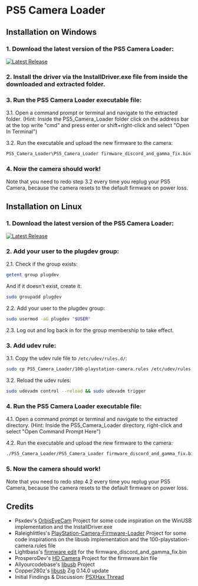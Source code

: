 # PS5 Camera Loader

## Installation on Windows

### 1. Download the latest version of the PS5 Camera Loader:

[![Latest Release](https://img.shields.io/github/v/release/zweiler2/PS5_Camera_Loader?label=release&style=flat-square)](https://github.com/zweiler2/PS5_Camera_Loader/releases/latest)

### 2. Install the driver via the InstallDriver.exe file from inside the downloaded and extracted folder.

### 3. Run the PS5 Camera Loader executable file:

3.1. Open a command prompt or terminal and navigate to the extracted folder.
(Hint: Inside the PS5_Camera_Loader folder click on the address bar at the top write "cmd" and press enter or shift+right-click and select "Open In Terminal")

3.2. Run the executable and upload the new firmware to the camera:

```bat
PS5_Camera_Loader\PS5_Camera_Loader firmware_discord_and_gamma_fix.bin
```

### 4. Now the camera should work!

Note that you need to redo step 3.2 every time you replug your PS5 Camera, because the camera resets to the default firmware on power loss.

## Installation on Linux

### 1. Download the latest version of the PS5 Camera Loader:

[![Latest Release](https://img.shields.io/github/v/release/zweiler2/PS5_Camera_Loader?label=release&style=flat-square)](https://github.com/zweiler2/PS5_Camera_Loader/releases/latest)

### 2. Add your user to the plugdev group:

2.1. Check if the group exists:

```bash
getent group plugdev
```

And if it doesn't exist, create it:

```bash
sudo groupadd plugdev
```

2.2. Add your user to the plugdev group:

```bash
sudo usermod -aG plugdev "$USER"
```

2.3. Log out and log back in for the group membership to take effect.

### 3. Add udev rule:

3.1. Copy the udev rule file to `/etc/udev/rules.d/`:

```bash
sudo cp PS5_Camera_Loader/100-playstation-camera.rules /etc/udev/rules.d/
```

3.2. Reload the udev rules:

```bash
sudo udevadm control --reload && sudo udevadm trigger
```

### 4. Run the PS5 Camera Loader executable file:

4.1. Open a command prompt or terminal and navigate to the extracted directory.
(Hint: Inside the PS5_Camera_Loader directory, right-click and select "Open Command Prompt Here")

4.2. Run the executable and upload the new firmware to the camera:

```bash
./PS5_Camera_Loader/PS5_Camera_Loader firmware_discord_and_gamma_fix.bin
```

### 5. Now the camera should work!

Note that you need to redo step 4.2 every time you replug your PS5 Camera, because the camera resets to the default firmware on power loss.

## Credits

- Psxdev's [OrbisEyeCam](https://github.com/psxdev/OrbisEyeCam) Project for some code inspiration on the WinUSB implementation and the InstallDriver.exe
- Raleighlittles's [PlayStation-Camera-Firmware-Loader](https://github.com/raleighlittles/PlayStation-Camera-Firmware-Loader) Project for some code inspirations on the libusb implementation and the 100-playstation-camera.rules file
- Lightbass's [firmware edit](https://github.com/psxdev/OrbisEyeCam/issues/10#issuecomment-1571621824) for the firmware_discord_and_gamma_fix.bin
- ProsperoDev's [HD Camera](https://github.com/prosperodev/hdcamera) Project for the firmware.bin file
- Allyourcodebase's [libusb](https://github.com/allyourcodebase/libusb) Project
- Copper280z's [libusb](https://github.com/Copper280z/libusb/tree/0.14.0) Zig 0.14.0 update
- Initial Findings & Discussion: [PSXHax Thread](https://www.psxhax.com/threads/ps5-hd-camera-firmware-files-dump-and-playstation-5-camera-on-pc.10117/)
